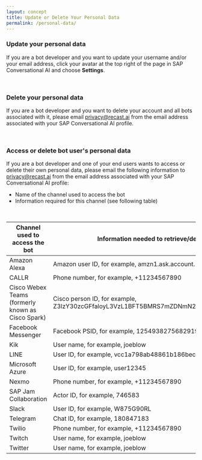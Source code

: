 ```yaml
---
layout: concept
title: Update or Delete Your Personal Data
permalink: /personal-data/
---
```



### Update your personal data

If you are a bot developer and you want to update your username and/or your email address, click your avatar at the top right of the page in SAP Conversational AI and choose **Settings**.

<br/>

### Delete your personal data

If you are a bot developer and you want to delete your account and all bots associated with it, please email privacy@recast.ai from the email address associated with your SAP Conversational AI profile.

<br/>

### Access or delete bot user's personal data

If you are a bot developer and one of your end users wants to access or delete their own personal data, please email the following information to privacy@recast.ai from the email address associated with your SAP Conversational AI profile:
-   Name of the channel used to access the bot
-   Information required for this channel \(see following table\) 

<br/>

|Channel used to access the bot|Information needed to retrieve/delete end-user's conversations with bot|
|------------------------------|-----------------------------------------------------------------------|
|Amazon Alexa|Amazon user ID, for example, amzn1.ask.account.\[unique-value-here\]|
|CALLR|Phone number, for example, +11234567890|
|Cisco Webex Teams \(formerly known as Cisco Spark\)|Cisco person ID, for example, Z3lzY30zcGFfaloyL3VzL1BFT5BMRS7mZDNmN2NhZC0zOGY1LTQzZDgtOTg0ZS06MzMyNjQ5NDE2NzN|
|Facebook Messenger|Facebook PSID, for example, 1254938275682919|
|Kik|User name, for example, joeblow|
|LINE|User ID, for example, vcc1a798ab48861b186bec80b6955e3dd|
|Microsoft Azure|User ID, for example, user12345|
|Nexmo|Phone number, for example, +11234567890|
|SAP Jam Collaboration|Actor ID, for example, 746583|
|Slack|User ID, for example, W875G90RL|
|Telegram|Chat ID, for example, 180847183|
|Twilio|Phone number, for example, +11234567890|
|Twitch|User name, for example, joeblow|
|Twitter|User name, for example, joeblow|

